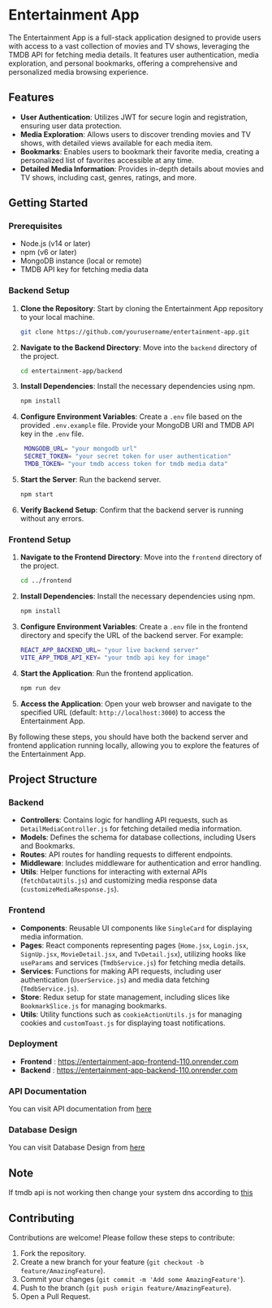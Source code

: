 # Entertainment App

The Entertainment App is a full-stack application designed to provide users with access to a vast collection of movies and TV shows, leveraging the TMDB API for fetching media details. It features user authentication, media exploration, and personal bookmarks, offering a comprehensive and personalized media browsing experience.

## Features

- **User Authentication**: Utilizes JWT for secure login and registration, ensuring user data protection.
- **Media Exploration**: Allows users to discover trending movies and TV shows, with detailed views available for each media item.
- **Bookmarks**: Enables users to bookmark their favorite media, creating a personalized list of favorites accessible at any time.
- **Detailed Media Information**: Provides in-depth details about movies and TV shows, including cast, genres, ratings, and more.

## Getting Started

### Prerequisites

- Node.js (v14 or later)
- npm (v6 or later)
- MongoDB instance (local or remote)
- TMDB API key for fetching media data

### Backend Setup

1. **Clone the Repository**: Start by cloning the Entertainment App repository to your local machine.
   ```bash
   git clone https://github.com/yourusername/entertainment-app.git
   ```
   
2. **Navigate to the Backend Directory**: Move into the `backend` directory of the project.
   ```bash
   cd entertainment-app/backend
   ```

3. **Install Dependencies**: Install the necessary dependencies using npm.
   ```bash
   npm install
   ```

4. **Configure Environment Variables**: Create a `.env` file based on the provided `.env.example` file. Provide your MongoDB URI and TMDB API key in the `.env` file.
   ```bash
    MONGODB_URL= "your mongodb url"
    SECRET_TOKEN= "your secret token for user authentication"
    TMDB_TOKEN= "your tmdb access token for tmdb media data"
   ```

5. **Start the Server**: Run the backend server.
   ```bash
   npm start
   ```

6. **Verify Backend Setup**: Confirm that the backend server is running without any errors.

### Frontend Setup

1. **Navigate to the Frontend Directory**: Move into the `frontend` directory of the project.
   ```bash
   cd ../frontend
   ```

2. **Install Dependencies**: Install the necessary dependencies using npm.
   ```bash
   npm install
   ```

3. **Configure Environment Variables**: Create a `.env` file in the frontend directory and specify the URL of the backend server. For example:
   ```bash
   REACT_APP_BACKEND_URL= "your live backend server"
   VITE_APP_TMDB_API_KEY= "your tmdb api key for image"
   ```

4. **Start the Application**: Run the frontend application.
   ```bash
   npm run dev
   ```

5. **Access the Application**: Open your web browser and navigate to the specified URL (default: `http://localhost:3000`) to access the Entertainment App.

By following these steps, you should have both the backend server and frontend application running locally, allowing you to explore the features of the Entertainment App.
## Project Structure

### Backend

- **Controllers**: Contains logic for handling API requests, such as `DetailMediaController.js` for fetching detailed media information.
- **Models**: Defines the schema for database collections, including Users and Bookmarks.
- **Routes**: API routes for handling requests to different endpoints.
- **Middleware**: Includes middleware for authentication and error handling.
- **Utils**: Helper functions for interacting with external APIs (`fetchDataUtils.js`) and customizing media response data (`customizeMediaResponse.js`).

### Frontend

- **Components**: Reusable UI components like `SingleCard` for displaying media information.
- **Pages**: React components representing pages (`Home.jsx`, `Login.jsx`, `SignUp.jsx`, `MovieDetail.jsx`, and `TvDetail.jsx`), utilizing hooks like `useParams` and services (`TmdbService.js`) for fetching media details.
- **Services**: Functions for making API requests, including user authentication (`UserService.js`) and media data fetching (`TmdbService.js`).
- **Store**: Redux setup for state management, including slices like `BookmarkSlice.js` for managing bookmarks.
- **Utils**: Utility functions such as `cookieActionUtils.js` for managing cookies and `customToast.js` for displaying toast notifications.

### Deployment
- **Frontend** : https://entertainment-app-frontend-110.onrender.com
- **Backend** : https://entertainment-app-backend-110.onrender.com

### API Documentation
You can visit API documentation from [here](https://documenter.getpostman.com/view/29682764/2sA2xmVB3S)

### Database Design
You can visit Database Design from [here](https://docs.google.com/document/d/1iWpAIfILl7cN4DK83MJfC0teh3CVMQW79ts3X503EkQ/edit?usp=sharing)

## Note
If tmdb api is not working then change your system dns according to [this](https://www.isitdownrightnow.com/themoviedb.org.html)

## Contributing

Contributions are welcome! Please follow these steps to contribute:

1. Fork the repository.
2. Create a new branch for your feature (`git checkout -b feature/AmazingFeature`).
3. Commit your changes (`git commit -m 'Add some AmazingFeature'`).
4. Push to the branch (`git push origin feature/AmazingFeature`).
5. Open a Pull Request.

